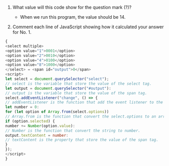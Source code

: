 
1. What value will this code show for the question mark (?)?

   - When we run this program, the value should be 14.
   
1. Comment each line of JavaScript showing how it calculated your
answer for No. 1.
```JavaScript
{
<select multiple>
<option value="1">0001</option>
<option value="2">0010</option>
<option value="4">0100</option>
<option value="8">1000</option>
</select> = <span id="output">0</span>
<script>
let select = document.querySelector("select");
// select is the variable that store the value of the select tag.
let output = document.querySelector("#output"):
// output is the variable that store the value of the span tag.
select.addEventListener("change", () => {
// addEventListener is the function that add the event listener to the select tag.
let number = 0:
for (let option of Array.from(select.options))
// Array.from is the function that convert the select.options to an array.
if (option.selected) {
number += Number(option.value):
// Number is the function that convert the string to number.
output.textContent = number:
// textContent is the property that store the value of the span tag.
}
}); 
</script>
}
```

